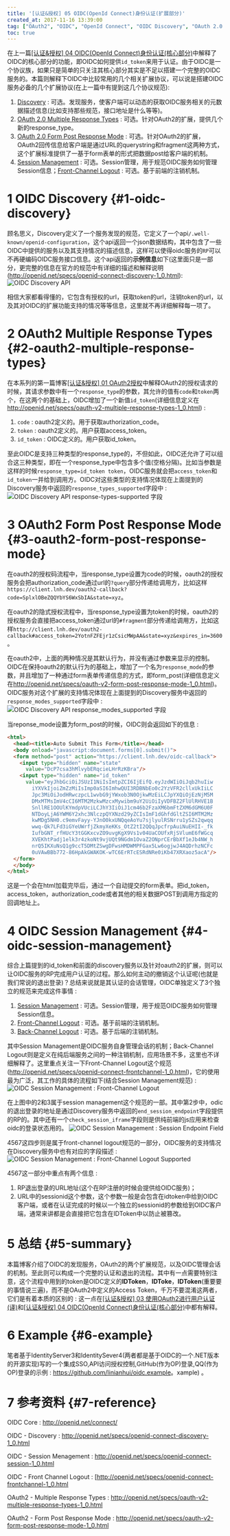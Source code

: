 ```yaml
---
title: '[认证&授权] 05 OIDC(OpenId Connect)身份认证(扩展部分)'
created_at: 2017-11-16 13:39:00
tag: ["OAuth2", "OIDC", "OpenId Connect", "OIDC Discovery", "OAuth 2.0 Multiple Response", "OAuth 2.0 Form Post Response", "Session Management", "SSO", "Id Token"]
toc: true
---
```


在上一篇[[认证&授权] 04 OIDC(OpenId Connect)身份认证(核心部分)][04]中解释了OIDC的核心部分的功能，即OIDC如何提供`id_token`来用于认证。由于OIDC是一个协议族，如果只是简单的只关注其核心部分其实是不足以搭建一个完整的OIDC服务的。本篇则解释下OIDC中比较常用的几个相关扩展协议，可以说是搭建OIDC服务必备的几个扩展协议(在上一篇中有提到这几个协议规范): 

1. [Discovery][OIDC-Discovery] : 可选。发现服务，使客户端可以动态的获取OIDC服务相关的元数据描述信息(比如支持那些规范，接口地址是什么等等)。
2. [OAuth 2.0 Multiple Response Types][OAuth-2-Multiple-Response-Types] : 可选。针对OAuth2的扩展，提供几个新的response_type。
3. [OAuth 2.0 Form Post Response Mode][OAuth-2-Form-Post-Response-Mode] : 可选。针对OAuth2的扩展，OAuth2回传信息给客户端是通过URL的querystring和fragment这两种方式，这个扩展标准提供了一基于form表单的形式把数据post给客户端的机制。
4. [Session Management][OIDC-Session-Management] : 可选。Session管理，用于规范OIDC服务如何管理Session信息；[Front-Channel Logout][OIDC-Front-Channel-Logout] : 可选。基于前端的注销机制。

# 1 OIDC Discovery {#1-oidc-discovery}

顾名思义，Discovery定义了一个服务发现的规范，它定义了一个api`/.well-known/openid-configuration`，这个api返回一个json数据结构，其中包含了一些OIDC中提供的服务以及其支持情况的描述信息，这样可以使得oidc服务的`RP`可以不再硬编码OIDC服务接口信息。这个api返回的**示例信息**如下(这里面只是一部分，更完整的信息在官方的规范中有详细的描述和解释说明(<http://openid.net/specs/openid-connect-discovery-1_0.html>): 
![OIDC Discovery API](oidc-discovery-api.png)

相信大家都看得懂的，它包含有授权的url，获取token的url，注销token的url，以及其对OIDC的扩展功能支持的情况等等信息，这里就不再详细解释每一项了。

# 2 OAuth2 Multiple Response Types {#2-oauth2-multiple-response-types}

在本系列的第一篇博客[[认证&授权] 01 OAuth2授权][01]中解释OAuth2的授权请求的时候，其请求参数中有一个`response_type`的参数，其允许的值有`code`和`token`两个，在这两个的基础上，OIDC增加了一个新值`id_token`(详细信息定义在<http://openid.net/specs/oauth-v2-multiple-response-types-1_0.html>) : 

1. `code` : oauth2定义的。用于获取authorization_code。
2. `token` : oauth2定义的。用户获取access_token。
3. `id_token` : OIDC定义的。用户获取id_token。

至此OIDC是支持三种类型的response_type的，不但如此，OIDC还允许了可以组合这三种类型，即在一个response_type中包含多个值(空格分隔)。比如当参数是这样的时候`response_type=id_token token`，OIDC服务就会把`access_token`和`id_token`一并给到调用方。OIDC对这些类型的支持情况体现在上面提到的Discovery服务中返回的`response_types_supported`字段中 : 
![OIDC Discovery API response-types-supported 字段](oidc-discovery-api-response-types-supported.png)

# 3 OAuth2 Form Post Response Mode {#3-oauth2-form-post-response-mode}

在oauth2的授权码流程中，当response_type设置为code的时候，oauth2的授权服务会把authorization_code通过url的`?query`部分传递给调用方，比如这样`https://client.lnh.dev/oauth2-callback?code=SplxlOBeZQQYbYS6WxSbIA&state=xyz`。

在oauth2的隐式授权流程中，当response_type设置为token的时候，oauth2的授权服务会直接把access_token通过url的`#fragment`部分传递给调用方，比如这样`http://client.lnh.dev/oauth2-callback#access_token=2YotnFZFEjr1zCsicMWpAA&state=xyz&expires_in=3600`。

在oauth2中，上面的两种情况是其默认行为，并没有通过参数来显示的控制。OIDC在保持oauth2的默认行为的基础上，增加了一个名为`response_mode`的参数，并且增加了一种通过form表单传递信息的方式，即form_post(详细信息定义在<http://openid.net/specs/oauth-v2-form-post-response-mode-1_0.html>)。OIDC服务对这个扩展的支持情况体现在上面提到的Discovery服务中返回的`response_modes_supported`字段中 : 
![OIDC Discovery API response_modes_supported 字段](oidc-discovery-api-response_modes_supported.png)

当reponse_mode设置为form_post的时候，OIDC则会返回如下的信息 : 

```html
<html>
  <head><title>Auto Submit This Form</title></head>
  <body onload="javascript:document.forms[0].submit()">
  <form method="post" action="https://client.lnh.dev/oidc-callback">
    <input type="hidden" name="state"
      value="DcP7csa3hMlvybERqcieLHrRzKBra"/>
    <input type="hidden" name="id_token"
      value="eyJhbGciOiJSUzI1NiIsImtpZCI6IjEifQ.eyJzdWIiOiJqb2huIiw
        iYXVkIjoiZmZzMiIsImp0aSI6ImhwQUI3RDBNbEo0c2YzVFR2cllxUkIiLC
        Jpc3MiOiJodHRwczpcL1wvbG9jYWxob3N0OjkwMzEiLCJpYXQiOjEzNjM5M
        DMxMTMsImV4cCI6MTM2MzkwMzcxMywibm9uY2UiOiIyVDFBZ2FlUlRHVE1B
        SnllRE1OOUlKYmdpVUciLCJhY3IiOiJ1cm46b2FzaXM6bmFtZXM6dGM6U0F
        NTDoyLjA6YWM6Y2xhc3NlczpQYXNzd29yZCIsImF1dGhfdGltZSI6MTM2Mz
        kwMDg5NH0.c9emvFayy-YJnO0kxUNQqeAoYu7sjlyulRSNrru1ySZs2qwqq
        wwq-Qk7LFd3iGYeUWrfjZkmyXeKKs_OtZ2tI2QQqJpcfrpAuiNuEHII-_fk
        IufbGNT_rfHUcY3tGGKxcvZO9uvgKgX9Vs1v04UaCOUfxRjSVlumE6fWGcq
        XVEKhtPadj1elk3r4zkoNt9vjUQt9NGdm1OvaZ2ONprCErBbXf1eJb4NW_h
        nrQ5IKXuNsQ1g9ccT5DMtZSwgDFwsHMDWMPFGax5Lw6ogjwJ4AQDrhzNCFc
        0uVAwBBb772-86HpAkGWAKOK-wTC6ErRTcESRdNRe0iKb47XRXaoz5acA"/>
  </form>
  </body>
</html>
```

这是一个会在html加载完毕后，通过一个自动提交的form表单。把id_token，access_token，authorization_code或者其他的相关数据POST到调用方指定的回调地址上。

# 4 OIDC Session Management {#4-oidc-session-management}

综合上篇提到的id_token和前面的discovery服务以及针对oauth2的扩展，则可以让OIDC服务的RP完成用户认证的过程。那么如何主动的撤销这个认证呢(也就是我们常说的退出登录)？总结来说就是其认证的会话管理，OIDC单独定义了3个独立的规范来完成这件事情 : 

1. [Session Management][OIDC-Session-Management] : 可选。Session管理，用于规范OIDC服务如何管理Session信息。
2. [Front-Channel Logout][OIDC-Front-Channel-Logout] : 可选。基于前端的注销机制。
3. [Back-Channel Logout][OIDC-Back-Channel-Logout] : 可选。基于后端的注销机制。

其中Session Management是OIDC服务自身管理会话的机制；Back-Channel Logout则是定义在纯后端服务之间的一种注销机制，应用场景不多，这里也不详细解释了。这里重点关注一下Front-Channel Logout这个规范(<http://openid.net/specs/openid-connect-frontchannel-1_0.html>)，它的使用最为广泛，其工作的具体的流程如下(结合Session Management规范) : 
![OIDC Session Management : Front-Channel Logout](oidc-session-management-front-channel-logout.png)

在上图中的2和3属于session management这个规范的一部。其中第2步中，odic的退出登录的地址是通过Discovery服务中返回的`end_session_endpoint`字段提供的RP的。其中还有一个`check_session_iframe`字段则是供纯前端的js应用来检查oidc的登录状态用的。
![OIDC Session Management : Session Endpoint Field](oidc-session-management-session-endpoint-field.png)

4567这四步则是属于front-channel logout规范的一部分，OIDC服务的支持情况在Discovery服务中也有对应的字段描述 : 
![OIDC Session Management : Front-Channel Logout Supported](oidc-session-management-frontchannel_logout_supported.png)

4567这一部分中重点有两个信息 : 

1. RP退出登录的URL地址(这个在RP注册的时候会提供给OIDC服务)；
2. URL中的sessionid这个参数，这个参数一般是会包含在idtoken中给到OIDC客户端，或者在认证完成的时候以一个独立的sessionid的参数给到OIDC客户端，通常来讲都是会直接把它包含在IDToken中以防止被篡改。

# 5 总结 {#5-summary}

本篇博客介绍了OIDC的发现服务，OAuth2的两个扩展规范，以及OIDC管理会话的机制。至此则可以构成一个完整的认证和退出的流程。其中有一点需要特别注意，这个流程中用到的token是OIDC定义的**IDToken**，**IDToke**，**IDToken**(重要要的事情说三遍)，而不是OAuth2中定义的Access Token，千万不要混淆这两者，它们是有着本质的区别的 : 这一点在[[认证&授权] 03 使用OAuth2进行用户认证(译)][03]和[[认证&授权] 04 OIDC(OpenId Connect)身份认证(核心部分)][04]中都有解释。

# 6 Example {#6-example}

笔者基于IdentityServer3和IdentitySever4(两者都是基于OIDC的一个.NET版本的开源实现)写的一个集成SSO,API访问授权控制,GitHub(作为OP)登录,QQ(作为OP)登录的示例 : <https://github.com/linianhui/oidc.example>。xample) 。

# 7 参考资料 {#7-reference}

OIDC Core :  http://openid.net/connect/

OIDC - Discovery : http://openid.net/specs/openid-connect-discovery-1_0.html

OIDC - Session Menagement : http://openid.net/specs/openid-connect-session-1_0.html

OIDC - Front Channel Logout : [http://openid.net/specs/openid-connect-frontchannel-1_0.html

OAuth2 - Multiple Response Types : http://openid.net/specs/oauth-v2-multiple-response-types-1_0.html

OAuth2 - Form Post Response Mode : http://openid.net/specs/oauth-v2-form-post-response-mode-1_0.html


[01]:../01-oauth2-authorization/
[03]:../03-user-authentication-with-oauth2/
[04]:../04-openid-connect-core/

[OIDC-Core]:http://openid.net/specs/openid-connect-core-1_0.html
[OIDC-Discovery]:http://openid.net/specs/openid-connect-discovery-1_0.html
[OIDC-Dynamic-Registration]:http://openid.net/specs/openid-connect-registration-1_0.html
[OAuth-2-Multiple-Response-Types]:http://openid.net/specs/oauth-v2-multiple-response-types-1_0.html
[OAuth-2-Form-Post-Response-Mode]:http://openid.net/specs/oauth-v2-form-post-response-mode-1_0.html
[OIDC-Session-Management]:http://openid.net/specs/openid-connect-session-1_0.html
[OIDC-Front-Channel-Logout]:http://openid.net/specs/openid-connect-frontchannel-1_0.html
[OIDC-Back-Channel-Logout]:http://openid.net/specs/openid-connect-backchannel-1_0.html